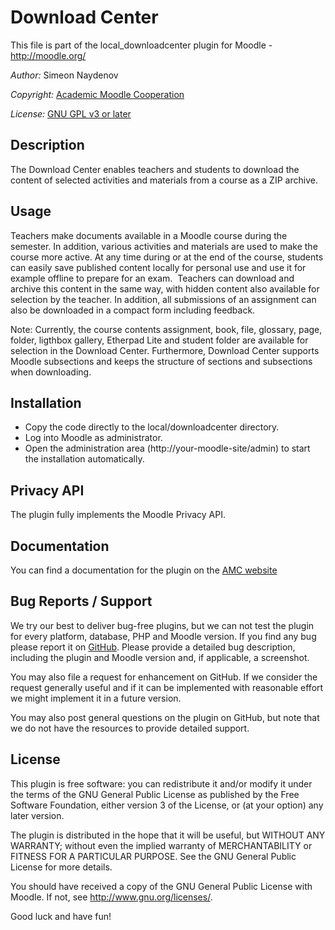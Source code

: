Download Center 
======================

This file is part of the local_downloadcenter plugin for Moodle - <http://moodle.org/>

*Author:*    Simeon Naydenov

*Copyright:* [Academic Moodle Cooperation](http://www.academic-moodle-cooperation.org)

*License:*   [GNU GPL v3 or later](http://www.gnu.org/copyleft/gpl.html)


Description
-----------

The Download Center enables teachers and students to download the content of selected activities and materials from a course as a ZIP archive.


Usage
-------

Teachers make documents available in a Moodle course during the semester. In addition, various activities and materials are used to make the course more active. 
At any time during or at the end of the course, students can easily save published content locally for personal use and use it for example offline to prepare for an exam. 
Teachers can download and archive this content in the same way, with hidden content also available for selection by the teacher. In addition, all submissions of an assignment can also be downloaded in a compact form including feedback.

Note: Currently, the course contents assignment, book, file, glossary, page, folder, ligthbox gallery, Etherpad Lite and student folder are available for selection in the Download Center. Furthermore, Download Center supports Moodle subsections and keeps the structure of sections and subsections when downloading.


Installation
------------

* Copy the code directly to the local/downloadcenter directory.
* Log into Moodle as administrator.
* Open the administration area (http://your-moodle-site/admin) to start the installation
  automatically.


Privacy API
--------------

The plugin fully implements the Moodle Privacy API.


Documentation
--------------

You can find a documentation for the plugin on the [AMC website](https://academic-moodle-cooperation.org/local_downloadcenter/)


Bug Reports / Support
---------------------

We try our best to deliver bug-free plugins, but we can not test the plugin for every platform,
database, PHP and Moodle version. If you find any bug please report it on
[GitHub](https://github.com/academic-moodle-cooperation/moodle-local_downloadcenter/issues). Please
provide a detailed bug description, including the plugin and Moodle version and, if applicable, a
screenshot.

You may also file a request for enhancement on GitHub. If we consider the request generally useful
and if it can be implemented with reasonable effort we might implement it in a future version.

You may also post general questions on the plugin on GitHub, but note that we do not have the
resources to provide detailed support.


License
-------

This plugin is free software: you can redistribute it and/or modify it under the terms of the GNU
General Public License as published by the Free Software Foundation, either version 3 of the
License, or (at your option) any later version.

The plugin is distributed in the hope that it will be useful, but WITHOUT ANY WARRANTY; without
even the implied warranty of MERCHANTABILITY or FITNESS FOR A PARTICULAR PURPOSE. See the GNU
General Public License for more details.

You should have received a copy of the GNU General Public License with Moodle. If not, see
<http://www.gnu.org/licenses/>.


Good luck and have fun!
